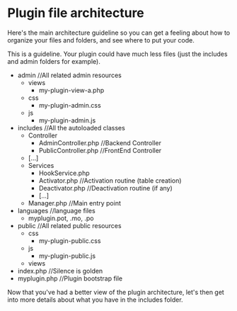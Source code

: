 # Plugin file architecture



Here's the main architecture guideline so you can get a feeling about how to organize your files and folders, and see where to put your code.

This is a guideline. Your plugin could have much less files (just the includes and admin folders for example).

- admin //All related admin resources
    - views
        - my-plugin-view-a.php
	- css
		- my-plugin-admin.css
	- js
		- my-plugin-admin.js 
- includes //All the autoloaded classes
	-  Controller
		- AdminController.php //Backend Controller
		- PublicController.php //FrontEnd Controller
    - [...]
	-  Services
		- HookService.php
		- Activator.php //Activation routine (table creation)
		- Deactivator.php //Deactivation routine (if any)
		- [...]
   - Manager.php //Main entry point
- languages //language files
    - myplugin.pot, .mo, .po
- public //All related public resources
	- css 
		- my-plugin-public.css
	- js
		- my-plugin-public.js  
	- views
- index.php //Silence is golden
- myplugin.php //Plugin bootstrap file


Now that you've had a better view of the plugin architecture, let's then get into more details about what you have in the includes folder.